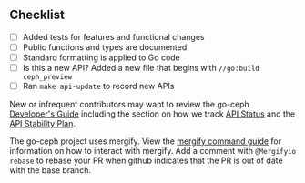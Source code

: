 
<!--
Thank you for opening a pull request. Please provide:

- A clear summary of your changes

- Descriptive and succinct commit messages with the format:
  """
  [topic]: [short description]

  [Longer description]

  Signed-off-by: [Your Name] <[your email]>
  """

  Topic will generally be the go ceph package dir you are working in.

- Ensure checklist items listed below are accounted for
-->

## Checklist
- [ ] Added tests for features and functional changes
- [ ] Public functions and types are documented
- [ ] Standard formatting is applied to Go code
- [ ] Is this a new API? Added a new file that begins with `//go:build ceph_preview`
- [ ] Ran `make api-update` to record new APIs

New or infrequent contributors may want to review the go-ceph [Developer's
Guide](https://github.com/ceph/go-ceph/blob/master/docs/development.md)
including the section on how we track [API
Status](https://github.com/ceph/go-ceph/blob/master/docs/development.md#api-status)
and the [API Stability
Plan](https://github.com/ceph/go-ceph/blob/master/docs/api-stability.md).

The go-ceph project uses mergify. View the [mergify command
guide](https://docs.mergify.com/commands/#commands) for information on how to
interact with mergify. Add a comment with `@Mergifyio` `rebase` to rebase your
PR when github indicates that the PR is out of date with the base branch.
